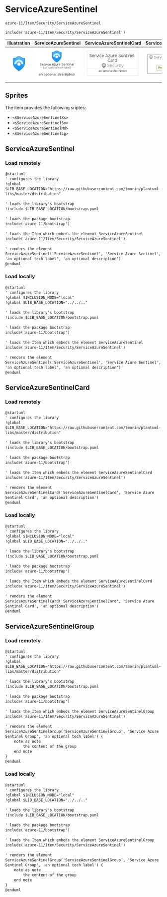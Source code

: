 # ServiceAzureSentinel


```text
azure-11/Item/Security/ServiceAzureSentinel
```

```text
include('azure-11/Item/Security/ServiceAzureSentinel')
```



| Illustration | ServiceAzureSentinel | ServiceAzureSentinelCard | ServiceAzureSentinelGroup |
| :---: | :---: | :---: | :---: |
| ![illustration for Illustration](../../../azure-11/Item/Security/ServiceAzureSentinel.png) | ![illustration for ServiceAzureSentinel](../../../azure-11/Item/Security/ServiceAzureSentinel.Local.png) | ![illustration for ServiceAzureSentinelCard](../../../azure-11/Item/Security/ServiceAzureSentinelCard.Local.png) | ![illustration for ServiceAzureSentinelGroup](../../../azure-11/Item/Security/ServiceAzureSentinelGroup.Local.png) |



## Sprites
The item provides the following sriptes:

- `<$ServiceAzureSentinelXs>`
- `<$ServiceAzureSentinelSm>`
- `<$ServiceAzureSentinelMd>`
- `<$ServiceAzureSentinelLg>`





## ServiceAzureSentinel

### Load remotely
```plantuml
@startuml
' configures the library
!global $LIB_BASE_LOCATION="https://raw.githubusercontent.com/tmorin/plantuml-libs/master/distribution"

' loads the library's bootstrap
!include $LIB_BASE_LOCATION/bootstrap.puml

' loads the package bootstrap
include('azure-11/bootstrap')

' loads the Item which embeds the element ServiceAzureSentinel
include('azure-11/Item/Security/ServiceAzureSentinel')

' renders the element
ServiceAzureSentinel('ServiceAzureSentinel', 'Service Azure Sentinel', 'an optional tech label', 'an optional description')
@enduml
```

### Load locally
```plantuml
@startuml
' configures the library
!global $INCLUSION_MODE="local"
!global $LIB_BASE_LOCATION="../../.."

' loads the library's bootstrap
!include $LIB_BASE_LOCATION/bootstrap.puml

' loads the package bootstrap
include('azure-11/bootstrap')

' loads the Item which embeds the element ServiceAzureSentinel
include('azure-11/Item/Security/ServiceAzureSentinel')

' renders the element
ServiceAzureSentinel('ServiceAzureSentinel', 'Service Azure Sentinel', 'an optional tech label', 'an optional description')
@enduml
```

## ServiceAzureSentinelCard

### Load remotely
```plantuml
@startuml
' configures the library
!global $LIB_BASE_LOCATION="https://raw.githubusercontent.com/tmorin/plantuml-libs/master/distribution"

' loads the library's bootstrap
!include $LIB_BASE_LOCATION/bootstrap.puml

' loads the package bootstrap
include('azure-11/bootstrap')

' loads the Item which embeds the element ServiceAzureSentinelCard
include('azure-11/Item/Security/ServiceAzureSentinel')

' renders the element
ServiceAzureSentinelCard('ServiceAzureSentinelCard', 'Service Azure Sentinel Card', 'an optional description')
@enduml
```

### Load locally
```plantuml
@startuml
' configures the library
!global $INCLUSION_MODE="local"
!global $LIB_BASE_LOCATION="../../.."

' loads the library's bootstrap
!include $LIB_BASE_LOCATION/bootstrap.puml

' loads the package bootstrap
include('azure-11/bootstrap')

' loads the Item which embeds the element ServiceAzureSentinelCard
include('azure-11/Item/Security/ServiceAzureSentinel')

' renders the element
ServiceAzureSentinelCard('ServiceAzureSentinelCard', 'Service Azure Sentinel Card', 'an optional description')
@enduml
```

## ServiceAzureSentinelGroup

### Load remotely
```plantuml
@startuml
' configures the library
!global $LIB_BASE_LOCATION="https://raw.githubusercontent.com/tmorin/plantuml-libs/master/distribution"

' loads the library's bootstrap
!include $LIB_BASE_LOCATION/bootstrap.puml

' loads the package bootstrap
include('azure-11/bootstrap')

' loads the Item which embeds the element ServiceAzureSentinelGroup
include('azure-11/Item/Security/ServiceAzureSentinel')

' renders the element
ServiceAzureSentinelGroup('ServiceAzureSentinelGroup', 'Service Azure Sentinel Group', 'an optional tech label') {
    note as note
        the content of the group
    end note
}
@enduml
```

### Load locally
```plantuml
@startuml
' configures the library
!global $INCLUSION_MODE="local"
!global $LIB_BASE_LOCATION="../../.."

' loads the library's bootstrap
!include $LIB_BASE_LOCATION/bootstrap.puml

' loads the package bootstrap
include('azure-11/bootstrap')

' loads the Item which embeds the element ServiceAzureSentinelGroup
include('azure-11/Item/Security/ServiceAzureSentinel')

' renders the element
ServiceAzureSentinelGroup('ServiceAzureSentinelGroup', 'Service Azure Sentinel Group', 'an optional tech label') {
    note as note
        the content of the group
    end note
}
@enduml
```

